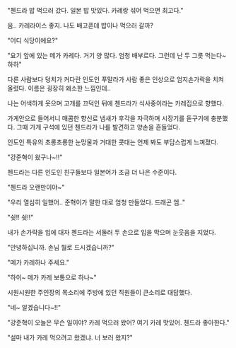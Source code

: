 "첸드라 밥 먹으러 갔다. 일본 밥 맛있다. 카레랑 섞어 먹으면 최고다."

음.. 카레라이스 좋지. 나도 배고픈데 밥이나 먹으러 갈까?

"어디 식당이에요?"

"요기 앞에 있는 메가 카레다. 거기 양 많다. 엄청 배부르다. 그런데 난 두 그릇 먹는다~ 하하"

다른 사람보다 덩치가 커다란 인도인 푸말라가 사람 좋은 인상으로 엄지손가락을 치켜 올렸다. 이름은 굉장히 왜소한 느낌인데..

나는 어색하게 웃으며 고개를 끄덕인 뒤에 첸드라가 식사중이라는 카레집으로 향했다.

가게안으로 들어서니 매콤한 향신료 냄새가 후각을 자극하며 시장기를 돋구기에 충분했다. 그때 가게 구석에 있던 첸드라가 나를 발견하고 양손을 흔들었다.

인도인 특유의 초롱초롱한 눈망울과 거대한 콧대는 언제 봐도 부담스럽게 느껴졌다.

"강준혁이 왔구나~!!"

첸드라는 다른 인도인 친구들보다 일본어가 조금 더 나은 수준이다.

"첸드라 오랜만이야~"

"우리 열심히 일했어.. 준혁이가 말한 대로 엄청 만들었다. 드래곤 엠.."

"쉿!! 쉿!!"

내가 손가락을 입에 대자 첸드라는 서둘러 두 손으로 입을 막으며 눈웃음을 지었다. 

"안녕하십니까. 손님 뭘로 드시겠습니까?"

"메가 카레하나 주세요."

"하이~ 메가 카레 보통으로 하나~"

시원시원한 주인장의 목소리에 주방에 있던 직원들이 큰소리로 대답했다.

"네~ 알겠습니다~!!"

"강준혁이 오늘은 무슨 일이야? 카레 먹으러 왔어? 여기 카레 맛있어. 첸드라 좋아한다."

"설마 내가 카레 먹으려고 왔겠냐. 너 보러 왔지?"